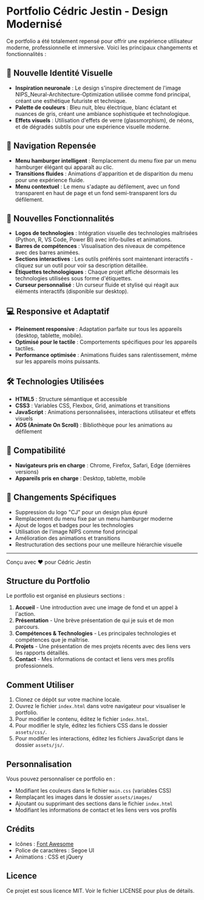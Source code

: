 # Portfolio Cédric Jestin - Design Modernisé

Ce portfolio a été totalement repensé pour offrir une expérience utilisateur moderne, professionnelle et immersive. Voici les principaux changements et fonctionnalités :

## 🎨 Nouvelle Identité Visuelle

- **Inspiration neuronale** : Le design s'inspire directement de l'image NIPS_Neural-Architecture-Optimization utilisée comme fond principal, créant une esthétique futuriste et technique.
- **Palette de couleurs** : Bleu nuit, bleu électrique, blanc éclatant et nuances de gris, créant une ambiance sophistiquée et technologique.
- **Effets visuels** : Utilisation d'effets de verre (glassmorphism), de néons, et de dégradés subtils pour une expérience visuelle moderne.

## 🧠 Navigation Repensée

- **Menu hamburger intelligent** : Remplacement du menu fixe par un menu hamburger élégant qui apparaît au clic.
- **Transitions fluides** : Animations d'apparition et de disparition du menu pour une expérience fluide.
- **Menu contextuel** : Le menu s'adapte au défilement, avec un fond transparent en haut de page et un fond semi-transparent lors du défilement.

## 🚀 Nouvelles Fonctionnalités

- **Logos de technologies** : Intégration visuelle des technologies maîtrisées (Python, R, VS Code, Power BI) avec info-bulles et animations.
- **Barres de compétences** : Visualisation des niveaux de compétence avec des barres animées.
- **Sections interactives** : Les outils préférés sont maintenant interactifs - cliquez sur un outil pour voir sa description détaillée.
- **Étiquettes technologiques** : Chaque projet affiche désormais les technologies utilisées sous forme d'étiquettes.
- **Curseur personnalisé** : Un curseur fluide et stylisé qui réagit aux éléments interactifs (disponible sur desktop).

## 💻 Responsive et Adaptatif

- **Pleinement responsive** : Adaptation parfaite sur tous les appareils (desktop, tablette, mobile).
- **Optimisé pour le tactile** : Comportements spécifiques pour les appareils tactiles.
- **Performance optimisée** : Animations fluides sans ralentissement, même sur les appareils moins puissants.

## 🛠️ Technologies Utilisées

- **HTML5** : Structure sémantique et accessible
- **CSS3** : Variables CSS, Flexbox, Grid, animations et transitions
- **JavaScript** : Animations personnalisées, interactions utilisateur et effets visuels
- **AOS (Animate On Scroll)** : Bibliothèque pour les animations au défilement

## 📱 Compatibilité

- **Navigateurs pris en charge** : Chrome, Firefox, Safari, Edge (dernières versions)
- **Appareils pris en charge** : Desktop, tablette, mobile

## 🔄 Changements Spécifiques

- Suppression du logo "CJ" pour un design plus épuré
- Remplacement du menu fixe par un menu hamburger moderne
- Ajout de logos et badges pour les technologies
- Utilisation de l'image NIPS comme fond principal
- Amélioration des animations et transitions
- Restructuration des sections pour une meilleure hiérarchie visuelle

---

Conçu avec ❤️ pour Cédric Jestin

## Structure du Portfolio

Le portfolio est organisé en plusieurs sections :

1. **Accueil** - Une introduction avec une image de fond et un appel à l'action.
2. **Présentation** - Une brève présentation de qui je suis et de mon parcours.
3. **Compétences & Technologies** - Les principales technologies et compétences que je maîtrise.
4. **Projets** - Une présentation de mes projets récents avec des liens vers les rapports détaillés.
5. **Contact** - Mes informations de contact et liens vers mes profils professionnels.

## Comment Utiliser

1. Clonez ce dépôt sur votre machine locale.
2. Ouvrez le fichier `index.html` dans votre navigateur pour visualiser le portfolio.
3. Pour modifier le contenu, éditez le fichier `index.html`.
4. Pour modifier le style, éditez les fichiers CSS dans le dossier `assets/css/`.
5. Pour modifier les interactions, éditez les fichiers JavaScript dans le dossier `assets/js/`.

## Personnalisation

Vous pouvez personnaliser ce portfolio en :

- Modifiant les couleurs dans le fichier `main.css` (variables CSS)
- Remplaçant les images dans le dossier `assets/images/`
- Ajoutant ou supprimant des sections dans le fichier `index.html`
- Modifiant les informations de contact et les liens vers vos profils

## Crédits

- Icônes : [Font Awesome](https://fontawesome.com/)
- Police de caractères : Segoe UI
- Animations : CSS et jQuery

## Licence

Ce projet est sous licence MIT. Voir le fichier LICENSE pour plus de détails. 